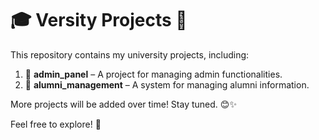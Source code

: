 # 🎓 Versity Projects 🚀

This repository contains my university projects, including:  

1. 📌 **admin_panel** – A project for managing admin functionalities.  
2. 📌 **alumni_management** – A system for managing alumni information.  

More projects will be added over time! Stay tuned. 😊✨  

Feel free to explore! 🎉  
